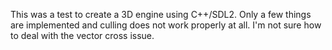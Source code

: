 This was a test to create a 3D engine using C++/SDL2. Only a few things are implemented and culling does not work properly at all. I'm not sure how to deal with the vector cross issue.
